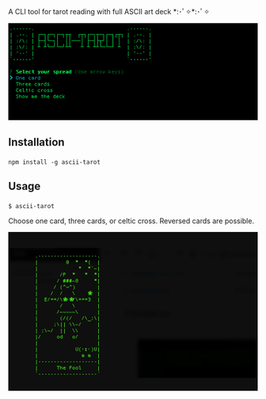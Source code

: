 A CLI tool for tarot reading with full ASCII art deck \*:･ﾟ✧\*:･ﾟ✧

<img src='ascii-tarot.png' />

## Installation

`npm install -g ascii-tarot`

## Usage

`$ ascii-tarot`

Choose one card, three cards, or celtic cross. Reversed cards are possible.

<img src='cards.gif' />
